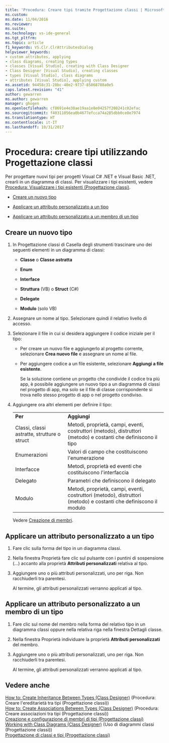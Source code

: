 ```yaml
---
title: 'Procedura: Creare tipi tramite Progettazione classi | Microsoft Docs'
ms.custom: 
ms.date: 11/04/2016
ms.reviewer: 
ms.suite: 
ms.technology: vs-ide-general
ms.tgt_pltfrm: 
ms.topic: article
f1_keywords: VS.Clr.ClrAttributesDialog
helpviewer_keywords:
- custom attributes, applying
- class diagrams, creating types
- classes [Visual Studio], creating with Class Designer
- Class Designer [Visual Studio], creating classes
- types [Visual Studio], class diagrams
- attributes [Visual Studio], applying custom
ms.assetid: 94458c31-28bc-40e2-9737-85868788a0e5
caps.latest.revision: "41"
author: gewarren
ms.author: gewarren
manager: ghogen
ms.openlocfilehash: cf8691e4e38ae19aa1e8e04257f208241c02efac
ms.sourcegitcommit: f40311056ea0b4677efcca74a285dbb0ce0e7974
ms.translationtype: HT
ms.contentlocale: it-IT
ms.lasthandoff: 10/31/2017
---
```

# <a name="how-to-create-types-by-using-class-designer"></a>Procedura: creare tipi utilizzando Progettazione classi
Per progettare nuovi tipi per progetti Visual C# .NET e Visual Basic .NET, crearli in un diagramma di classi. Per visualizzare i tipi esistenti, vedere [Procedura: Visualizzare i tipi esistenti (Progettazione classi)](../ide/how-to-view-existing-types-class-designer.md).  
  
-   [Creare un nuovo tipo](#CreateType)  
  
-   [Applicare un attributo personalizzato a un tipo](#CustAttributeType)  
  
-   [Applicare un attributo personalizzato a un membro di un tipo](#CustAttributeMember)  
  
##  <a name="CreateType"></a>Creare un nuovo tipo  
  
1.  In Progettazione classi di Casella degli strumenti trascinare uno dei seguenti elementi in un diagramma di classi:  
  
    -   **Classe** o **Classe astratta**  
  
    -   **Enum**  
  
    -   **Interface**  
  
    -   **Struttura** (VB) o **Struct** (C#)  
  
    -   **Delegate**  
  
    -   **Modulo** (solo VB)  
  
2.  Assegnare un nome al tipo. Selezionare quindi il relativo livello di accesso.  
  
3.  Selezionare il file in cui si desidera aggiungere il codice iniziale per il tipo:  
  
    -   Per creare un nuovo file e aggiungerlo al progetto corrente, selezionare **Crea nuovo file** e assegnare un nome al file.  
  
    -   Per aggiungere codice a un file esistente, selezionare **Aggiungi a file esistente**.  
  
         Se la soluzione contiene un progetto che condivide il codice tra più app, è possibile aggiungere un nuovo tipo a un diagramma di classi nel progetto di app, ma solo se il file di classe corrispondente si trova nello stesso progetto di app o nel progetto condiviso.  
  
4.  Aggiungere ora altri elementi per definire il tipo:  
  
    |||  
    |-|-|  
    |**Per**|**Aggiungi**|  
    |Classi, classi astratte, strutture o struct|Metodi, proprietà, campi, eventi, costruttori (metodo), distruttori (metodo) e costanti che definiscono il tipo|  
    |Enumerazioni|Valori di campo che costituiscono l'enumerazione|  
    |Interfacce|Metodi, proprietà ed eventi che costituiscono l'interfaccia|  
    |Delegato|Parametri che definiscono il delegato|  
    |Modulo|Metodi, proprietà, campi, eventi, costruttori (metodo), distruttori (metodo) e costanti che definiscono il modulo|  
  
     Vedere [Creazione di membri](../ide/creating-and-configuring-type-members-class-designer.md#CreateMembers).  
  
##  <a name="CustAttributeType"></a> Applicare un attributo personalizzato a un tipo  
  
1.  Fare clic sulla forma del tipo in un diagramma classi.  
  
2.  Nella finestra Proprietà fare clic sul pulsante con i puntini di sospensione (...) accanto alla proprietà **Attributi personalizzati** relativa al tipo.  
  
3.  Aggiungere uno o più attributi personalizzati, uno per riga. Non racchiuderli tra parentesi.  
  
     Al termine, gli attributi personalizzati verranno applicati al tipo.  
  
##  <a name="CustAttributeMember"></a> Applicare un attributo personalizzato a un membro di un tipo  
  
1.  Fare clic sul nome del membro nella forma del relativo tipo in un diagramma classi oppure nella relativa riga nella finestra Dettagli classe.  
  
2.  Nella finestra Proprietà individuare la proprietà **Attributi personalizzati** del membro.  
  
3.  Aggiungere uno o più attributi personalizzati, uno per riga. Non racchiuderli tra parentesi.  
  
     Al termine, gli attributi personalizzati verranno applicati al tipo.  
  
## <a name="see-also"></a>Vedere anche  
 [How to: Create Inheritance Between Types (Class Designer)](../ide/how-to-create-inheritance-between-types-class-designer.md)  (Procedura: Creare l'ereditarietà tra tipi (Progettazione classi))  
 [How to: Create Associations Between Types (Class Designer)](../ide/how-to-create-associations-between-types-class-designer.md)  (Procedura: Creare associazioni tra tipi (Progettazione classi))  
 [Creazione e configurazione di membri di tipi (Progettazione classi)](../ide/creating-and-configuring-type-members-class-designer.md)   
 [Working with Class Diagrams (Class Designer)](../ide/working-with-class-diagrams-class-designer.md)  (Uso di diagrammi classi (Progettazione classi))  
 [Progettazione di classi e tipi (Progettazione classi)](../ide/designing-classes-and-types-class-designer.md)